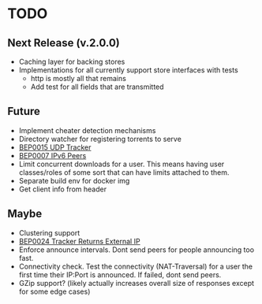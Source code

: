 # TODO

## Next Release (v.2.0.0)
- Caching layer for backing stores
- Implementations for all currently support store interfaces with tests
    - http is mostly all that remains
    - Add test for all fields that are transmitted
    
## Future
- Implement cheater detection mechanisms
- Directory watcher for registering torrents to serve
- [BEP0015 UDP Tracker](http://bittorrent.org/beps/bep_0015.html)
- [BEP0007 IPv6 Peers](http://bittorrent.org/beps/bep_0007.html)
- Limit concurrent downloads for a user. This means having user classes/roles of some sort that can
have limits attached to them.
- Separate build env for docker img
- Get client info from header

## Maybe
- Clustering support
- [BEP0024 Tracker Returns External IP](http://bittorrent.org/beps/bep_0024.html)
- Enforce announce intervals. Dont send peers for people announcing too fast.
- Connectivity check. Test the connectivity (NAT-Traversal) for a user the first time their IP:Port is
announced. If failed, dont send peers.
- GZip support? (likely actually increases overall size of responses except for some edge cases)